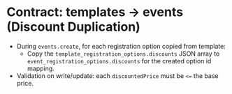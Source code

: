 # Contract: templates → events (Discount Duplication)

- During `events.create`, for each registration option copied from template:
  - Copy the `template_registration_options.discounts` JSON array to `event_registration_options.discounts` for the created option id mapping.
- Validation on write/update: each `discountedPrice` must be `<=` the base price.
